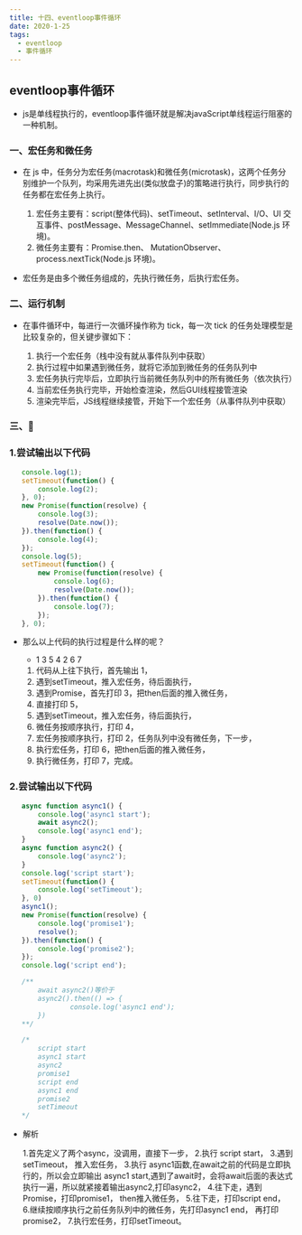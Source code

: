 ```yaml
---
title: 十四、eventloop事件循环
date: 2020-1-25
tags:
  - eventloop
  - 事件循环
---
```


## eventloop事件循环

 - js是单线程执行的，eventloop事件循环就是解决javaScript单线程运行阻塞的一种机制。

 
 

### 一、宏任务和微任务

- 在 js 中，任务分为宏任务(macrotask)和微任务(microtask)，这两个任务分别维护一个队列，均采用先进先出(类似放盘子)的策略进行执行，同步执行的任务都在宏任务上执行。


    1. 宏任务主要有：script(整体代码)、setTimeout、setInterval、I/O、UI 交互事件、postMessage、MessageChannel、setImmediate(Node.js 环境)。
    2. 微任务主要有：Promise.then、 MutationObserver、 process.nextTick(Node.js 环境)。

- 宏任务是由多个微任务组成的，先执行微任务，后执行宏任务。

### 二、运行机制
- 在事件循环中，每进行一次循环操作称为 tick，每一次 tick 的任务处理模型是比较复杂的，但关键步骤如下：


    1. 执行一个宏任务（栈中没有就从事件队列中获取）
    2. 执行过程中如果遇到微任务，就将它添加到微任务的任务队列中
    3. 宏任务执行完毕后，立即执行当前微任务队列中的所有微任务（依次执行）
    4. 当前宏任务执行完毕，开始检查渲染，然后GUI线程接管渲染
    5. 渲染完毕后，JS线程继续接管，开始下一个宏任务（从事件队列中获取）


### 三、🌰
 ### 1.尝试输出以下代码 
 ```javascript
    console.log(1);
    setTimeout(function() {
        console.log(2);
    }, 0);
    new Promise(function(resolve) {
        console.log(3);
        resolve(Date.now());
    }).then(function() {
        console.log(4);
    });
    console.log(5);
    setTimeout(function() {
        new Promise(function(resolve) {
            console.log(6);
            resolve(Date.now());
        }).then(function() {
            console.log(7);
        });
    }, 0);
 ```

 - 那么以上代码的执行过程是什么样的呢？


    -  1 3 5 4 2 6 7 
    1. 代码从上往下执行，首先输出 1，
    2. 遇到setTimeout，推入宏任务，待后面执行，
    3. 遇到Promise，首先打印 3，把then后面的推入微任务，
    4. 直接打印 5，
    6. 遇到setTimeout，推入宏任务，待后面执行，
    7. 微任务按顺序执行，打印 4，
    8. 宏任务按顺序执行，打印 2，任务队列中没有微任务，下一步，
    9. 执行宏任务，打印 6，把then后面的推入微任务，
    10. 执行微任务，打印 7，完成。


 ### 2.尝试输出以下代码 

 ```javascript
    async function async1() {
        console.log('async1 start');
        await async2();
        console.log('async1 end');
    }
    async function async2() {
        console.log('async2');
    }
    console.log('script start');
    setTimeout(function() {
        console.log('setTimeout');
    }, 0)
    async1();
    new Promise(function(resolve) {
        console.log('promise1');
        resolve();
    }).then(function() {
        console.log('promise2');
    });
    console.log('script end');

    /**
        await async2()等价于
        async2().then(() => {
                console.log('async1 end');
        })
    **/ 
 ```


 ```javascript
    /*
        script start
        async1 start
        async2
        promise1
        script end
        async1 end
        promise2
        setTimeout
    */
 ```
- 解析


    1.首先定义了两个async，没调用，直接下一步，
    2.执行 script start，
    3.遇到setTimeout， 推入宏任务，
    3.执行 async1函数,在await之前的代码是立即执行的，所以会立即输出 async1 start,遇到了await时，会将await后面的表达式执行一遍，所以就紧接着输出async2,打印async2，
    4.往下走，遇到Promise，打印promise1， then推入微任务，
    5.往下走，打印script end，
    6.继续按顺序执行之前任务队列中的微任务，先打印async1 end， 再打印 promise2，
    7.执行宏任务，打印setTimeout。